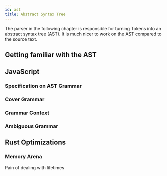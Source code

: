 ```yaml
---
id: ast
title: Abstract Syntax Tree
---
```


The parser in the following chapter is responsible for turning Tokens into an abstract syntax tree (AST).
It is much nicer to work on the AST compared to the source text.

## Getting familiar with the AST

## JavaScript

### Specification on AST Grammar

### Cover Grammar

### Grammar Context

### Ambiguous Grammar

## Rust Optimizations

### Memory Arena

Pain of dealing with lifetimes
